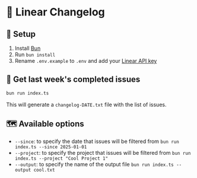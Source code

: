 # 📝 Linear Changelog

## 🚚 Setup

1. Install [Bun](https://bun.sh/)
2. Run `bun install`
3. Rename `.env.example` to `.env` and add your [Linear API key](https://linear.app/cobaia/settings/account/security)

## 🚀 Get last week's completed issues

```bash
bun run index.ts
```

This will generate a `changelog-DATE.txt` file with the list of issues.

## 🗺️ Available options

- `--since`: to specify the date that issues will be filtered from `bun run index.ts --since 2025-01-01`
- `--project`: to specify the project that issues will be filtered from `bun run index.ts --project "Cool Project 1"`
- `--output`: to specify the name of the output file `bun run index.ts --output cool.txt`
